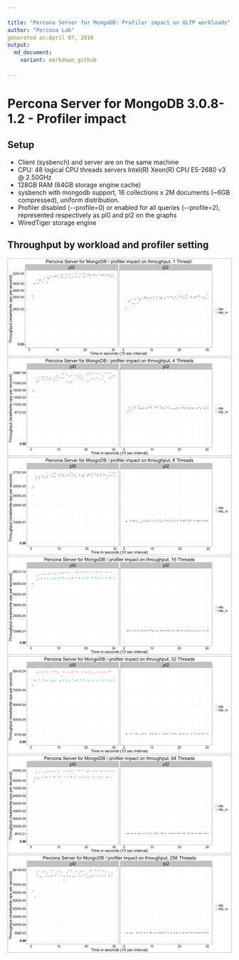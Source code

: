 ```yaml
---

title: "Percona Server for MongoDB: Profiler impact on OLTP workloads"
author: "Percona Lab"
generated on:April 07, 2016
output:
  md_document:
    variant: markdown_github

---
```



# Percona Server for MongoDB 3.0.8-1.2 - Profiler impact 

## Setup

* Client (sysbench) and server are on the same machine
* CPU: 48 logical CPU threads servers Intel(R) Xeon(R) CPU E5-2680 v3 @ 2.50GHz
* 128GB RAM (64GB storage engine cache)
* sysbench with mongodb support, 16 collections x 2M documents (~6GB compressed), uniform distribution. 
* Profiler disabled (--profile=0) or enabled for all queries (--profile=2), represented respectively as pl0 and pl2 on the graphs
* WiredTiger storage engine

## Throughput by workload and profiler setting 

![plot of chunk perthreads](figure/perthreads-1.png)![plot of chunk perthreads](figure/perthreads-2.png)![plot of chunk perthreads](figure/perthreads-3.png)![plot of chunk perthreads](figure/perthreads-4.png)![plot of chunk perthreads](figure/perthreads-5.png)![plot of chunk perthreads](figure/perthreads-6.png)![plot of chunk perthreads](figure/perthreads-7.png)


